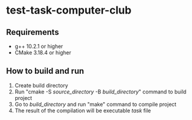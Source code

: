 # test-task-computer-club
## Requirements
* g++ 10.2.1 or higher
* CMake 3.18.4 or higher
## How to build and run
1. Create build directory
2. Run "cmake -S *source_directory* -B *build_directory*" command to build project
3. Go to *build_directory* and run "make" command to compile project
4. The result of the compilation will be executable *task* file
